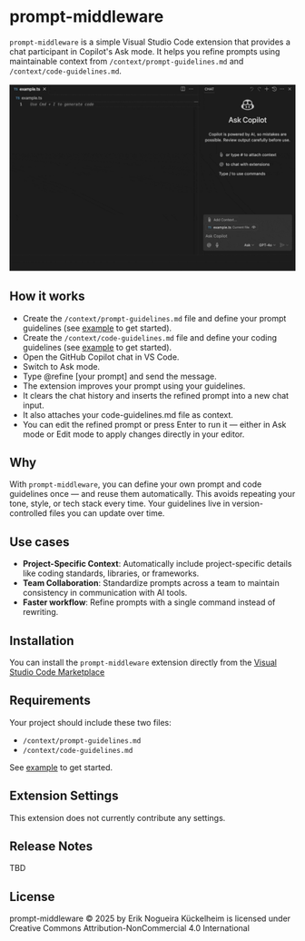 # prompt-middleware

`prompt-middleware` is a simple Visual Studio Code extension that provides a chat participant in Copilot's Ask mode. It helps you refine prompts using maintainable context from `/context/prompt-guidelines.md` and `/context/code-guidelines.md`.

![](./assets/demo.gif)

## How it works

- Create the `/context/prompt-guidelines.md` file and define your prompt guidelines (see [example](/context/prompt-guidelines.md) to get started).
- Create the `/context/code-guidelines.md` file and define your coding guidelines (see [example](/context/code-guidelines.md) to get started).
- Open the GitHub Copilot chat in VS Code.
- Switch to Ask mode.
- Type @refine [your prompt] and send the message.
- The extension improves your prompt using your guidelines.
- It clears the chat history and inserts the refined prompt into a new chat input.
- It also attaches your code-guidelines.md file as context.
- You can edit the refined prompt or press Enter to run it — either in Ask mode or Edit mode to apply changes directly in your editor.

## Why

With `prompt-middleware`, you can define your own prompt and code guidelines once — and reuse them automatically. This avoids repeating your tone, style, or tech stack every time. Your guidelines live in version-controlled files you can update over time.

## Use cases

- **Project-Specific Context**: Automatically include project-specific details like coding standards, libraries, or frameworks.
- **Team Collaboration**: Standardize prompts across a team to maintain consistency in communication with AI tools.
- **Faster workflow**: Refine prompts with a single command instead of rewriting.

## Installation

You can install the `prompt-middleware` extension directly from the [Visual Studio Code Marketplace](https://marketplace.visualstudio.com/items/?itemName=kueckelheim.prompt-middleware)

## Requirements

Your project should include these two files:

- `/context/prompt-guidelines.md`
- `/context/code-guidelines.md`

See [example](/context/code-guidelines.md) to get started.

## Extension Settings

This extension does not currently contribute any settings.

## Release Notes

TBD

## License

prompt-middleware © 2025 by Erik Nogueira Kückelheim is licensed under Creative Commons Attribution-NonCommercial 4.0 International
